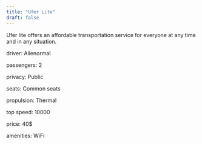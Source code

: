 ```yaml
---
title: "Ufer Lite"
draft: false
---
```

Ufer lite offers an affordable transportation service for everyone at any time and in any situation.

driver: Alienormal

passengers: 2

privacy: Public

seats: Common seats

propulsion: Thermal

top speed: 10000

price: 40$

amenities: WiFi

